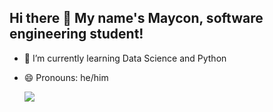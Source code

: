 ## Hi there 👋 My name's Maycon, software engineering student!

- 🌱 I’m currently learning Data Science and Python
- 😄 Pronouns: he/him

  <a href="https://www.linkedin.com/in/mayconcardoso/" target="_blank"><img src="https://img.shields.io/badge/-LinkedIn-%230077B5?style=for-the-badge&logo=linkedin&logoColor=white" target="_blank"></a> 
